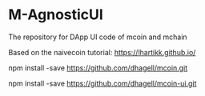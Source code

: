 # M-AgnosticUI

The repository for DApp UI code of mcoin and mchain

Based on the naivecoin tutorial: https://lhartikk.github.io/

npm install -save https://github.com/dhagell/mcoin.git

npm install -save https://github.com/dhagell/mcoin-ui.git
